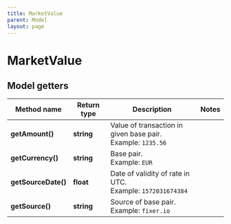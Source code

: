 ```yaml
---
title: MarketValue
parent: Model
layout: page
---
```


# MarketValue

## Model getters

Method name | Return type | Description | Notes
------------ | ------------- | ------------- | -------------
**getAmount()** | **string** | Value of transaction in given base pair. <br>Example: `1235.56` |
**getCurrency()** | **string** | Base pair. <br>Example: `EUR` |
**getSourceDate()** | **float** | Date of validity of rate in UTC. <br>Example: `1572031674384` |
**getSource()** | **string** | Source of base pair. <br>Example: `fixer.io` |

